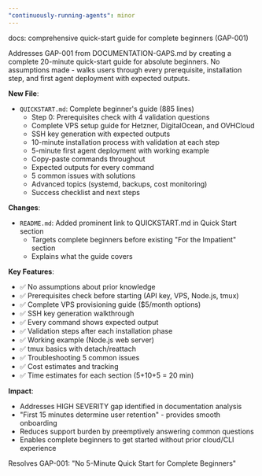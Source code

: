 ```yaml
---
"continuously-running-agents": minor
---
```


docs: comprehensive quick-start guide for complete beginners (GAP-001)

Addresses GAP-001 from DOCUMENTATION-GAPS.md by creating a complete 20-minute quick-start guide for absolute beginners. No assumptions made - walks users through every prerequisite, installation step, and first agent deployment with expected outputs.

**New File**:
- `QUICKSTART.md`: Complete beginner's guide (885 lines)
  - Step 0: Prerequisites check with 4 validation questions
  - Complete VPS setup guide for Hetzner, DigitalOcean, and OVHCloud
  - SSH key generation with expected outputs
  - 10-minute installation process with validation at each step
  - 5-minute first agent deployment with working example
  - Copy-paste commands throughout
  - Expected outputs for every command
  - 5 common issues with solutions
  - Advanced topics (systemd, backups, cost monitoring)
  - Success checklist and next steps

**Changes**:
- `README.md`: Added prominent link to QUICKSTART.md in Quick Start section
  - Targets complete beginners before existing "For the Impatient" section
  - Explains what the guide covers

**Key Features**:
- ✅ No assumptions about prior knowledge
- ✅ Prerequisites check before starting (API key, VPS, Node.js, tmux)
- ✅ Complete VPS provisioning guide ($5/month options)
- ✅ SSH key generation walkthrough
- ✅ Every command shows expected output
- ✅ Validation steps after each installation phase
- ✅ Working example (Node.js web server)
- ✅ tmux basics with detach/reattach
- ✅ Troubleshooting 5 common issues
- ✅ Cost estimates and tracking
- ✅ Time estimates for each section (5+10+5 = 20 min)

**Impact**:
- Addresses HIGH SEVERITY gap identified in documentation analysis
- "First 15 minutes determine user retention" - provides smooth onboarding
- Reduces support burden by preemptively answering common questions
- Enables complete beginners to get started without prior cloud/CLI experience

Resolves GAP-001: "No 5-Minute Quick Start for Complete Beginners"
